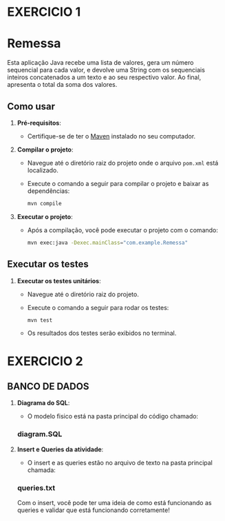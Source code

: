 # EXERCICIO 1

# Remessa

Esta aplicação Java recebe uma lista de valores, gera um número sequencial para cada valor, e devolve uma String com os sequenciais inteiros concatenados a um texto e ao seu respectivo valor. Ao final, apresenta o total da soma dos valores.

## Como usar

1. **Pré-requisitos**: 
   - Certifique-se de ter o [Maven](https://maven.apache.org/) instalado no seu computador.

2. **Compilar o projeto**:
   - Navegue até o diretório raiz do projeto onde o arquivo `pom.xml` está localizado.
   - Execute o comando a seguir para compilar o projeto e baixar as dependências:

     ```sh
     mvn compile
     ```

3. **Executar o projeto**:
   - Após a compilação, você pode executar o projeto com o comando:

     ```sh
     mvn exec:java -Dexec.mainClass="com.example.Remessa"
     ```

## Executar os testes

1. **Executar os testes unitários**:
   - Navegue até o diretório raiz do projeto.
   - Execute o comando a seguir para rodar os testes:

     ```sh
     mvn test
     ```

   - Os resultados dos testes serão exibidos no terminal.

# EXERCICIO 2

## BANCO DE DADOS

1. **Diagrama do SQL**:
    - O modelo fisico está na pasta principal do código chamado:
    
    ### diagram.SQL


2. **Insert e Queries da atividade**:
    - O insert e as queries estão no arquivo de texto na pasta principal chamada:
    
    ### queries.txt
    
    Com o insert, você pode ter uma ideia de como está funcionando as queries e validar que está funcionando corretamente!